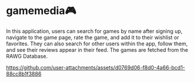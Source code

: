 # gamemedia🎮

In this application, users can search for games by name after signing up, navigate to the game page, rate the game, and add it to their wishlist or favorites. They can also search for other users within the app, follow them, and see their reviews appear in their feed. The games are fetched from the RAWG Database.



https://github.com/user-attachments/assets/d0769d06-f8d0-4a66-bcd1-88cc8b1f3886

